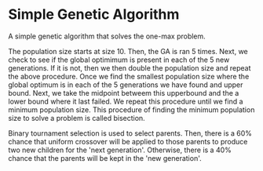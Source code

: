 # Simple Genetic Algorithm

A simple genetic algorithm that solves the one-max problem.

The population size starts at size 10. Then, the GA is ran 5 times. Next, we check to see if the global optimimum is present in each of the 5 new generations. If it is not, then we then double the population size and repeat the above procedure. Once we find the smallest population size where the global optimum is in each of the 5 generations we have found and upper bound. Next, we take the midpoint betweem this upperbound and the a lower bound where it last failed. We repeat this procedure until we find a minimum population size. This procedure of finding the minimum population size to solve a problem is called bisection.

Binary tournament selection is used to select parents. Then, there is a 60% chance that uniform crossover will be applied to those parents to produce two new children for the 'next generation'. Otherwise, there is a 40% chance that the parents will be kept in the 'new generation'.
